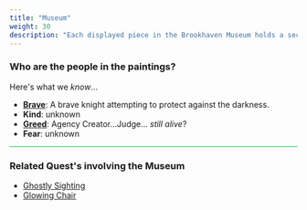 ```yaml
---
title: "Museum"
weight: 30
description: "Each displayed piece in the Brookhaven Museum holds a secret"
---
```



### Who are the people in the paintings?

Here's what we _know_...

- **[Brave](knight/)**:    A brave knight attempting to protect against the darkness.
- **Kind**:     unknown
- **[Greed](greed/)**:    Agency Creator...Judge... _still alive_?
- **Fear**:     unknown



<hr style="background-color: #28b44c" size=8>


### Related Quest's involving the Museum

- [Ghostly Sighting](/lore/quests/#ghostly-sighting)
- [Glowing Chair](/lore/quests/#glowing-chair)
